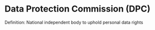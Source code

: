 # Data Protection Commission (DPC)

Definition: National independent body to uphold personal data rights